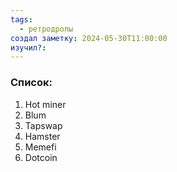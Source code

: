 ```yaml
---
tags:
  - ретродропы
создал заметку: 2024-05-30T11:00:00
изучил?:
---
```

### Список:
1. Hot miner
2. Blum
3. Tapswap
4. Hamster
5. Memefi
6. Dotcoin
